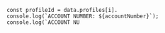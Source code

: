
        const profileId = data.profiles[i].
        console.log(`ACCOUNT NUMBER: ${accountNumber}`);
        console.log(`ACCOUNT NU
